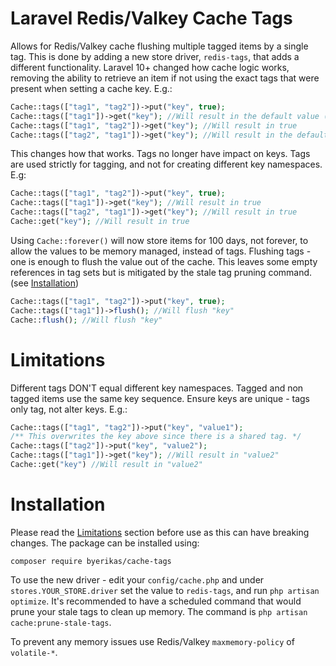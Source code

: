 # Laravel Redis/Valkey Cache Tags 
Allows for Redis/Valkey cache flushing multiple tagged items by a single tag. 
This is done by adding a new store driver, `redis-tags`, that adds a different functionality.
Laravel 10+ changed how cache logic works, removing the ability to retrieve an item if not using the exact tags that were present when setting a cache key. E.g.:
```php
Cache::tags(["tag1", "tag2"])->put("key", true);
Cache::tags(["tag1"])->get("key"); //Will result in the default value (null)
Cache::tags(["tag1", "tag2"])->get("key"); //Will result in true
Cache::tags(["tag2", "tag1"])->get("key"); //Will result in the default value (null)
```
This changes how that works. Tags no longer have impact on keys. Tags are used strictly for tagging, and not for creating different key namespaces. E.g:
```php
Cache::tags(["tag1", "tag2"])->put("key", true);
Cache::tags(["tag1"])->get("key"); //Will result in true
Cache::tags(["tag2", "tag1"])->get("key"); //Will result in true
Cache::get("key"); //Will result in true
```
Using `Cache::forever()` will now store items for 100 days, not forever, to allow the values to be memory managed, instead of tags.
Flushing tags - one is enough to flush the value out of the cache. This leaves some empty references in tag sets but is mitigated by the stale tag pruning command. (see [Installation](#installation))
```php
Cache::tags(["tag1", "tag2"])->put("key", true);
Cache::tags(["tag1"])->flush(); //Will flush "key"
Cache::flush(); //Will flush "key"
```

# Limitations
Different tags DON'T equal different key namespaces. Tagged and non tagged items use the same key sequence. Ensure keys are unique - tags only tag, not alter keys.  E.g.:
```php
Cache::tags(["tag1", "tag2"])->put("key", "value1");
/** This overwrites the key above since there is a shared tag. */
Cache::tags(["tag2"])->put("key", "value2");
Cache::tags(["tag1"])->get("key"); //Will result in "value2"
Cache::get("key") //Will result in "value2"
```

# Installation
Please read the [Limitations](#limitations) section before use as this can have breaking changes.
The package can be installed using:
```
composer require byerikas/cache-tags
```
To use the new driver - edit your `config/cache.php` and under `stores.YOUR_STORE.driver` set the value to `redis-tags`, and run `php artisan optimize`.
It's recommended to have a scheduled command that would prune your stale tags to clean up memory. The command is `php artisan cache:prune-stale-tags`.

To prevent any memory issues use Redis/Valkey `maxmemory-policy` of `volatile-*`.